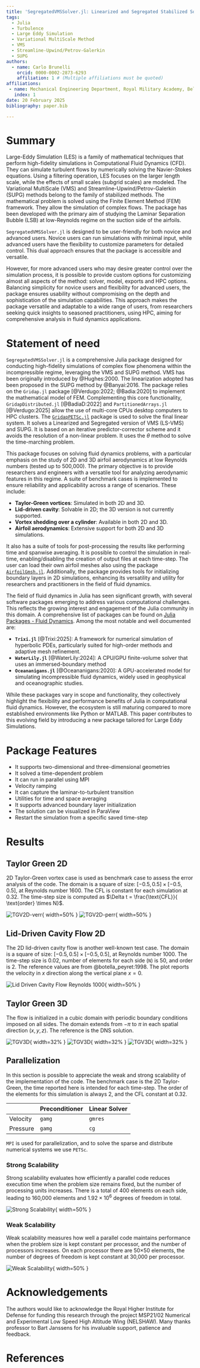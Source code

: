 ```yaml
---
title: 'SegregatedVMSSolver.jl: Linearized and Segregated Stabilized Solver for Large Eddy Simulation in Julia'
tags:
  - Julia
  - Turbulence
  - Large Eddy Simulation
  - Variational MultiScale Method
  - VMS
  - Streamline-Upwind/Petrov-Galerkin
  - SUPG
authors:
  - name: Carlo Brunelli
    orcid: 0000-0002-2873-6293
    affiliation: 1 # (Multiple affiliations must be quoted)
affiliations:
 - name: Mechanical Engineering Department, Royal Military Academy, Belgium
   index: 1
date: 20 February 2025
bibliography: paper.bib

---
```


# Summary
Large-Eddy Simulation (LES) is a family of mathematical techniques that perform high-fidelity simulations in Computational Fluid Dynamics (CFD). They can simulate turbulent flows by numerically solving the Navier-Stokes equations. Using a filtering operation, LES focuses on the larger length scale, while the effects of small scales (subgrid scales) are modeled. The Variational MultiScale (VMS) and Streamline-Upwind/Petrov-Galerkin (SUPG) methods belong to the family of stabilized methods. The mathematical problem is solved using the Finite Element Method (FEM) framework. They allow the simulation of complex flows. The package has been developed with the primary aim of studying the Laminar Separation Bubble (LSB) at low-Reynolds regime on the suction side of the airfoils. 

`SegregatedVMSSolver.jl` is designed to be user-friendly for both novice and advanced users. Novice users can run simulations with minimal input, while advanced users have the flexibility to customize parameters for detailed control. This dual approach ensures that the package is accessible and versatile.

However, for more advanced users who may desire greater control over the simulation process, it is possible to provide custom options for customizing almost all aspects of the method: solver, model, exports and HPC options. Balancing simplicity for novice users and flexibility for advanced users, the package ensures usability without compromising on the depth and sophistication of the simulation capabilities. This approach makes the package versatile and adaptable to a wide range of users, from researchers seeking quick insights to seasoned practitioners, using HPC, aiming for comprehensive analysis in fluid dynamics applications.


# Statement of need
`SegregatedVMSSolver.jl` is a comprehensive Julia package designed for conducting high-fidelity simulations of complex flow phenomena within the incompressible regime, leveraging the VMS and SUPG method. VMS has been originally introduced by @Hughes:2000. The linearization adopted has been proposed in the SUPG method by @Banyai:2016. 
The package relies on the `Gridap.jl` package [@Verdugo:2022; @Badia:2020] to implement the mathematical model of FEM. Complementing this core functionality, `GridapDistributed.jl` [@BadiaD:2022] and `PartitionedArrays.jl` [@Verdugo:2025] allow the use of multi-core CPUs desktop computers to HPC clusters. The [`GridapPETSc.jl`](https://github.com/gridap/GridapPETSc.jl) package is used to solve the final linear system. 
It solves a Linearized and Segregated version of VMS (LS-VMS) and SUPG. It is based on an iterative predictor-corrector scheme and it avoids the resolution of a non-linear problem. It uses the $\theta$ method to solve the time-marching problem. 

This package focuses on solving fluid dynamics problems, with a particular emphasis on the study of 2D and 3D airfoil aerodynamics at low Reynolds numbers (tested up to 500,000). The primary objective is to provide researchers and engineers with a versatile tool for analyzing aerodynamic features in this regime. 
A suite of benchmark cases is implemented to ensure reliability and applicability across a range of scenarios. These include:

- **Taylor-Green vortices**: Simulated in both 2D and 3D.
- **Lid-driven cavity**: Solvable in 2D; the 3D version is not currently supported.
- **Vortex shedding over a cylinder**: Available in both 2D and 3D.
- **Airfoil aerodynamics**: Extensive support for both 2D and 3D simulations.

It also has a suite of tools for post-processing the results like performing time and spanwise averaging. It is possible to control the simulation in real-time, enabling/disabling the creation of output files at each time-step. The user can load their own airfoil meshes also using the package [`AirfoilGmsh.jl`](https://github.com/carlodev/AirfoilGmsh.jl). Additionally, the package provides tools for initializing boundary layers in 2D simulations, enhancing its versatility and utility for researchers and practitioners in the field of fluid dynamics.

The field of fluid dynamics in Julia has seen significant growth, with several software packages emerging to address various computational challenges. This reflects the growing interest and engagement of the Julia community in this domain. A comprehensive list of packages can be found on [Julia Packages - Fluid Dynamics](https://juliapackages.com/c/fluid-dynamics). Among the most notable and well documented are:

- **`Trixi.jl`** [@Trixi:2025]: A framework for numerical simulation of hyperbolic PDEs, particularly suited for high-order methods and adaptive mesh refinement.
- **`WaterLily.jl`** [@WaterLily:2024]: A CPU/GPU finite-volume solver that uses an immersed-boundary method
- **`Oceananigans.jl`** [@Oceananigans:2020]: A GPU-accelerated model for simulating incompressible fluid dynamics, widely used in geophysical and oceanographic studies.

While these packages vary in scope and functionality, they collectively highlight the flexibility and performance benefits of Julia in computational fluid dynamics. However, the ecosystem is still maturing compared to more established environments like Python or MATLAB. This paper contributes to this evolving field by introducing a new package tailored for Large Eddy Simulations.


# Package Features
- It supports two-dimensional and three-dimensional geometries
- It solved a time-dependent problem
- It can run in parallel using MPI
- Velocity ramping
- It can capture the laminar-to-turbulent transition
- Utilities for time and space averaging
- It supports advanced boundary layer initialization
- The solution can be visualized in ParaView
- Restart the simulation from a specific saved time-step

# Results

## Taylor Green 2D
2D Taylor-Green vortex case is used as benchmark case to assess the error analysis of the code. The domain is a square of size: $[-0.5,0.5] \times [-0.5,0.5]$, at Reynolds number 1600. 
The CFL is constant for each simulation at 0.32. 
The time-step size is computed as $\Delta t = \frac{\text{CFL}}{ \text{order} \times N}$.

![TGV2D-verr](images/verr.png){ width=50%  }
![TGV2D-perr](images/perr.png){ width=50%  }

## Lid-Driven Cavity Flow 2D
The 2D lid-driven cavity flow is another well-known test case. The domain is a square of size: $[-0.5,0.5] \times [-0.5,0.5]$, at Reynolds number 1000. The time-step size is 0.02, number of elements for each side (`N`) is 50, and order is 2. 
The reference values are from @botella_peyret:1998. 
The plot reports the velocity in $x$ direction along the vertical plane $x = 0$.

![Lid Driven Cavity Flow Reynolds 1000](images/LS-VMS-LD-1000.png){ width=50%  }

## Taylor Green 3D
The flow is initialized in a cubic domain with periodic boundary conditions imposed on all sides. The domain extends from $-\pi$ to $\pi$ in each spatial direction $(x, y, z)$. 
The reference is the DNS solution.

![TGV3D](images/TGV_64_Q1.png){ width=32%  }
![TGV3D](images/TGV_32_Q2.png){ width=32%  }
![TGV3D](images/TGV_64_Q2.png){ width=32%  }


## Parallelization
In this section is possible to appreciate the weak and strong scalability of the implementation of the code. The benchmark case is the 2D Taylor-Green, the time reported here is intended for each time-step. The order of the elements for this simulation is always 2, and the CFL constant at 0.32.

|           | Preconditioner   | Linear Solver   |
|-----------|------------------|-----------------|
| Velocity  | `gamg`           |       `gmres`   |
| Pressure  | `gamg`           |          `cg`   |

`MPI` is used for parallelization, and to solve the sparse and distribute numerical systems we use `PETSc`.

### Strong Scalability
Strong scalability evaluates how efficiently a parallel code reduces execution time when the problem size remains fixed, but the number of processing units increases. There is a total of 400 elements on each side, leading to 160,000 elements and $1.92 \times 10^6$ degrees of freedom in total.

![Strong Scalability](images/STRONG_TGV.png){ width=50%  }


### Weak Scalability
Weak scalability measures how well a parallel code maintains performance when the problem size is kept constant per processor, and the number of processors increases. On each processor there are 50$\times$50 elements, the number of degrees of freedom is kept constant at 30,000 per processor.

![Weak Scalability](images/WEAK_TGV.png){ width=50%  }


# Acknowledgements
The authors would like to acknowledge the Royal Higher Institute for Defense for funding this research through the project MSP21/02 Numerical and Experimental Low Speed High Altitude Wing (NELSHAW).  Many thanks professor to Bart Janssens for his invaluable support, patience and feedback.

# References
